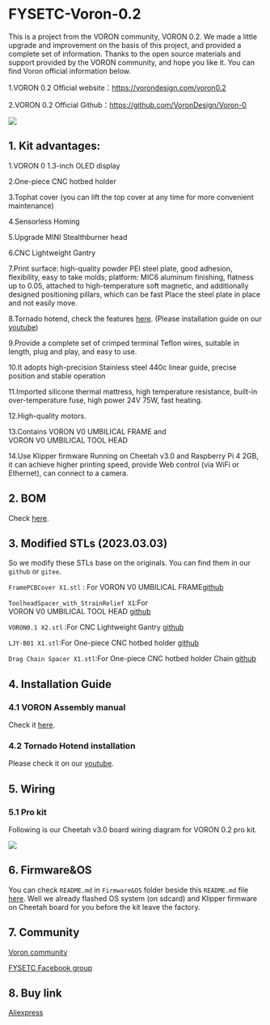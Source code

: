 # FYSETC-Voron-0.2

This is a project from the VORON community, VORON 0.2. We made a little upgrade and improvement on the basis of this project, and provided a complete set of information. Thanks to the open source materials and support provided by the VORON community, and hope you like it. You can find Voron official information below.

1.VORON 0.2 Official website：https://vorondesign.com/voron0.2

2.VORON 0.2 Official Github：https://github.com/VoronDesign/Voron-0

![](https://github.com/FYSETC/FYSETC-Voron-0.2/blob/main/VORON02.jpg)

## 1. Kit advantages:

1.VORON 0 1.3-inch OLED display

2.One-piece CNC hotbed holder 

3.Tophat cover (you can lift the top cover at any time for more convenient maintenance)

4.Sensorless Homing 

5.Upgrade MINI Stealthburner head

6.CNC Lightweight Gantry

7.Print surface: high-quality powder PEI steel plate, good adhesion, flexibility, easy to take molds; platform: MIC6 aluminum finishing, flatness up to 0.05, attached to high-temperature soft magnetic, and additionally designed positioning pillars, which can be fast Place the steel plate in place and not easily move.

8.Tornado hotend, check the features [here](https://github.com/FYSETC/FYSETC-Voron-0/blob/main/Tornado_hotend.md). (Please installation guide on our [youtube](https://www.youtube.com/watch?v=a5HArBp4h3s))

9.Provide a complete set of crimped terminal Teflon wires, suitable in length, plug and play, and easy to use.

10.It adopts high-precision Stainless steel 440c linear guide, precise position and stable operation

11.Imported silicone thermal mattress, high temperature resistance, built-in over-temperature fuse, high power 24V 75W, fast heating.

12.High-quality motors.

13.Contains VORON V0 UMBILICAL FRAME and VORON V0 UMBILICAL TOOL HEAD

14.Use Klipper firmware
Running on Cheetah v3.0 and Raspberry Pi 4 2GB, it can achieve higher printing speed, provide Web control (via WiFi or Ethernet), can connect to a camera.

## 2. BOM

Check [here](https://github.com/FYSETC/FYSETC-Voron-0.2/blob/main/BOM.md).

## 3. Modified STLs (2023.03.03)



So we modify these STLs base on the originals. You can find them in our `github` or `gitee`.

`FramePCBCover X1.stl` : For VORON V0 UMBILICAL FRAME[github](https://github.com/FYSETC/FYSETC-Voron-0.2/blob/main/STL/ADD/FramePCBCover%20X1.STL)

`ToolheadSpacer_with_StrainRelief X1`:For VORON V0 UMBILICAL TOOL HEAD [github](https://github.com/FYSETC/FYSETC-Voron-0.2/blob/main/STL/ADD/ToolheadSpacer_with_StrainRelief%20X1.STL)

`VORON0.1 X2.stl` :For CNC Lightweight Gantry [github](https://github.com/FYSETC/FYSETC-Voron-0.2/blob/main/STL/ADD/VORON0.1%20X2.stl)

`LJY-B01 X1.stl`:For One-piece CNC hotbed holder [github](https://github.com/FYSETC/FYSETC-Voron-0.2/blob/main/STL/ADD/LJY-B01%20X1.STL)

`Drag Chain Spacer X1.stl`:For One-piece CNC hotbed holder Chain [github](https://github.com/FYSETC/FYSETC-Voron-0.2/blob/main/STL/ADD/Drag%20Chain%20Spacer%20X1.STL)


## 4. Installation Guide

### 4.1 VORON Assembly manual

Check it [here](https://github.com/VoronDesign/Voron-0/tree/Voron0.2/Manuals).

### 4.2 Tornado Hotend installation

Please check it on our [youtube](https://www.youtube.com/watch?v=a5HArBp4h3s).

## 5. Wiring

### 5.1 Pro kit

Following is our Cheetah v3.0 board wiring diagram for VORON 0.2 pro kit.

![](E:/Github/FYSETC-Voron-0/FYSETC_VORON0.1_rev1.1_Wiring.png)

## 6. Firmware&OS

You can check `README.md` in `Firmware&OS` folder beside this `README.md` file [here](https://github.com/FYSETC/FYSETC-Voron-0/tree/main/Firmware&OS). Well we already flashed OS system (on sdcard) and Klipper firmware on Cheetah board for you before the kit leave the factory.

## 7. Community

[Voron community](https://discord.gg/voron)

[FYSETC Facebook group](https://www.facebook.com/groups/238970713918171)

## 8. Buy link

[Aliexpress](https://www.aliexpress.us/item/3256805148633512.html?spm=a2g0o.store_pc_allProduct.8148356.5.7ec130ddrDKLzx&pdp_npi=2%40dis%21USD%21US%20%24450.12%21US%20%24369.10%21%21%21%21%21%402133f17c16793803412868250ef06b%2112000032671170252%21sh&gatewayAdapt=glo2usa&_randl_shipto=US)